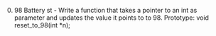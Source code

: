 0. 98 Battery st - Write a function that takes a pointer to an int as parameter and updates the value it points to to 98. Prototype: void reset_to_98(int *n);